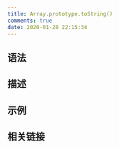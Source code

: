 ```yaml
---
title: Array.prototype.toString()
comments: true
date: 2020-01-28 22:15:34
---
```


## 语法

## 描述

## 示例

## 相关链接
